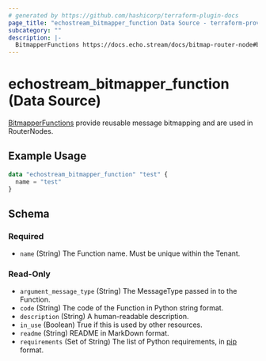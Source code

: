 ```yaml
---
# generated by https://github.com/hashicorp/terraform-plugin-docs
page_title: "echostream_bitmapper_function Data Source - terraform-provider-echostream"
subcategory: ""
description: |-
  BitmapperFunctions https://docs.echo.stream/docs/bitmap-router-node#bitmapper-function provide reusable message bitmapping and are used in RouterNodes.
---
```


# echostream_bitmapper_function (Data Source)

[BitmapperFunctions](https://docs.echo.stream/docs/bitmap-router-node#bitmapper-function) provide reusable message bitmapping and are used in RouterNodes.

## Example Usage

```terraform
data "echostream_bitmapper_function" "test" {
  name = "test"
}
```

<!-- schema generated by tfplugindocs -->
## Schema

### Required

- `name` (String) The Function name. Must be unique within the Tenant.

### Read-Only

- `argument_message_type` (String) The MessageType passed in to the Function.
- `code` (String) The code of the Function in Python string format.
- `description` (String) A human-readable description.
- `in_use` (Boolean) True if this is used by other resources.
- `readme` (String) README in MarkDown format.
- `requirements` (Set of String) The list of Python requirements, in [pip](https://pip.pypa.io/en/stable/reference/requirement-specifiers/) format.
